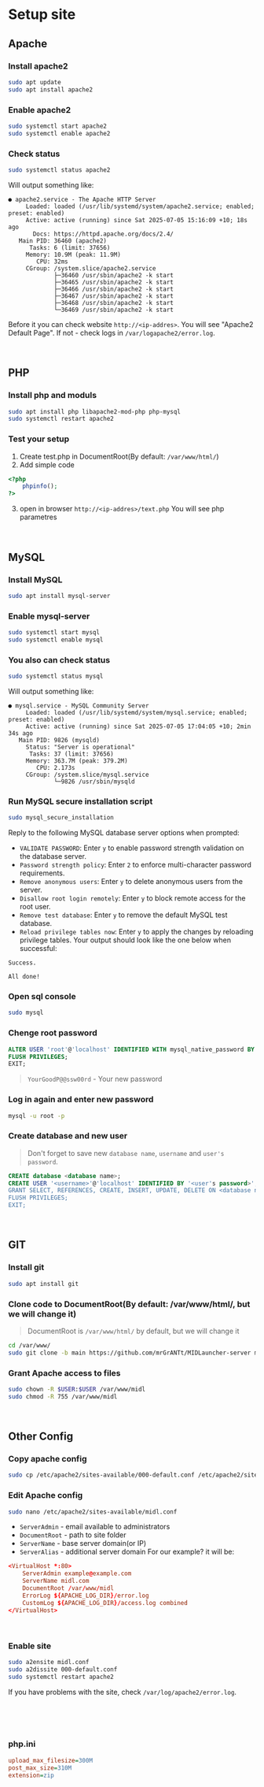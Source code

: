 # Setup site
## Apache 
### Install apache2
```bash
sudo apt update
sudo apt install apache2  
```

### Enable apache2
```bash
sudo systemctl start apache2
sudo systemctl enable apache2
```

### Check status
```bash
sudo systemctl status apache2
```
Will output something like:
```
● apache2.service - The Apache HTTP Server
     Loaded: loaded (/usr/lib/systemd/system/apache2.service; enabled; preset: enabled)
     Active: active (running) since Sat 2025-07-05 15:16:09 +10; 18s ago
       Docs: https://httpd.apache.org/docs/2.4/
   Main PID: 36460 (apache2)
      Tasks: 6 (limit: 37656)
     Memory: 10.9M (peak: 11.9M)
        CPU: 32ms
     CGroup: /system.slice/apache2.service
             ├─36460 /usr/sbin/apache2 -k start
             ├─36465 /usr/sbin/apache2 -k start
             ├─36466 /usr/sbin/apache2 -k start
             ├─36467 /usr/sbin/apache2 -k start
             ├─36468 /usr/sbin/apache2 -k start
             └─36469 /usr/sbin/apache2 -k start
```
Before it you can check website `http://<ip-addres>`. You will see "Apache2 Default Page". If not - check logs in `/var/logapache2/error.log`.

<br />

## PHP
### Install php and moduls
```bash
sudo apt install php libapache2-mod-php php-mysql
sudo systemctl restart apache2
```

### Test your setup
1. Create test.php in DocumentRoot(By default: `/var/www/html/`)
2. Add simple code 
```php
<?php
	phpinfo(); 
?>
```
3. open in browser `http://<ip-addres>/text.php`
You will see php parametres

<br />

## MySQL
### Install MySQL
```bash
sudo apt install mysql-server
```

### Enable mysql-server
```bash
sudo systemctl start mysql
sudo systemctl enable mysql
```

### You also can check status
```bash
sudo systemctl status mysql
```
Will output something like:
```
● mysql.service - MySQL Community Server
     Loaded: loaded (/usr/lib/systemd/system/mysql.service; enabled; preset: enabled)
     Active: active (running) since Sat 2025-07-05 17:04:05 +10; 2min 34s ago
   Main PID: 9826 (mysqld)
     Status: "Server is operational"
      Tasks: 37 (limit: 37656)
     Memory: 363.7M (peak: 379.2M)
        CPU: 2.173s
     CGroup: /system.slice/mysql.service
             └─9826 /usr/sbin/mysqld
```

### Run MySQL secure installation script
```bash
sudo mysql_secure_installation
```

Reply to the following MySQL database server options when prompted:
- `VALIDATE PASSWORD`: Enter `y` to enable password strength validation on the database server.
- `Password strength policy`: Enter `2` to enforce multi-character password requirements.
- `Remove anonymous users`: Enter `y` to delete anonymous users from the server.
- `Disallow root login remotely`: Enter `y` to block remote access for the root user.
- `Remove test database`: Enter `y` to remove the default MySQL test database.
- `Reload privilege tables now`: Enter `y` to apply the changes by reloading privilege tables.
Your output should look like the one below when successful:
```
Success.

All done! 
```

### Open sql console
```bash
sudo mysql
```

### Chenge root password
```sql
ALTER USER 'root'@'localhost' IDENTIFIED WITH mysql_native_password BY 'YourGoodP@@ssw00rd';
FLUSH PRIVILEGES;
EXIT;
```
> `YourGoodP@@ssw00rd` - Your new password

### Log in again and enter new password
```bash
mysql -u root -p
```

### Create database and new user
> Don't forget to save new `database name`, `username` and `user's password`. 
```sql
CREATE database <database name>;
CREATE USER '<username>'@'localhost' IDENTIFIED BY '<user's password>';
GRANT SELECT, REFERENCES, CREATE, INSERT, UPDATE, DELETE ON <database name>.* TO '<username>'@'localhost';
FLUSH PRIVILEGES;
EXIT;
```

<br />

## GIT
### Install git
```bash
sudo apt install git
```

### Clone code to DocumentRoot(By default: /var/www/html/, but we will change it)
> DocumentRoot is `/var/www/html/` by default, but we will change it
```bash
cd /var/www/
sudo git clone -b main https://github.com/mrGrANTt/MIDLauncher-server midl
```

### Grant Apache access to files
```bash
sudo chown -R $USER:$USER /var/www/midl
sudo chmod -R 755 /var/www/midl
```

<br />

## Other Config
### Copy apache config
```bash
sudo cp /etc/apache2/sites-available/000-default.conf /etc/apache2/sites-available/midl.conf
```

### Edit Apache config
```bash
sudo nano /etc/apache2/sites-available/midl.conf
```
- `ServerAdmin` - email available to administrators
- `DocumentRoot` - path to site folder
- `ServerName` - base server domain(or IP)
- `ServerAlias` - additional server domain
For our example? it will be:
```conf
<VirtualHost *:80>
    ServerAdmin example@example.com
    ServerName midl.com
    DocumentRoot /var/www/midl
    ErrorLog ${APACHE_LOG_DIR}/error.log
    CustomLog ${APACHE_LOG_DIR}/access.log combined
</VirtualHost>
```

<br />

### Enable site
```bash
sudo a2ensite midl.conf
sudo a2dissite 000-default.conf
sudo systemctl restart apache2
```
If you have problems with the site, check `/var/log/apache2/error.log`.



<br />
<br />
<br />
























### php.ini
```ini
upload_max_filesize=300M
post_max_size=310M
extension=zip
```
